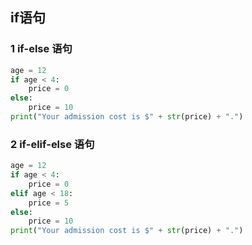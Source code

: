 ## if语句

### 1 if-else 语句

```python
age = 12
if age < 4:
    price = 0
else:
    price = 10
print("Your admission cost is $" + str(price) + ".")
```



### 2 if-elif-else 语句

```python
age = 12
if age < 4:
    price = 0
elif age < 18:
    price = 5
else:
    price = 10
print("Your admission cost is $" + str(price) + ".")
```


